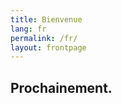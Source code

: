 ```yaml
---
title: Bienvenue
lang: fr
permalink: /fr/
layout: frontpage
---
```


Prochainement.
-------------------
